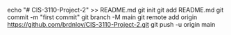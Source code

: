 echo "# CIS-3110-Project-2" >> README.md
git init
git add README.md
git commit -m "first commit"
git branch -M main
git remote add origin https://github.com/brdnlov/CIS-3110-Project-2.git
git push -u origin main
